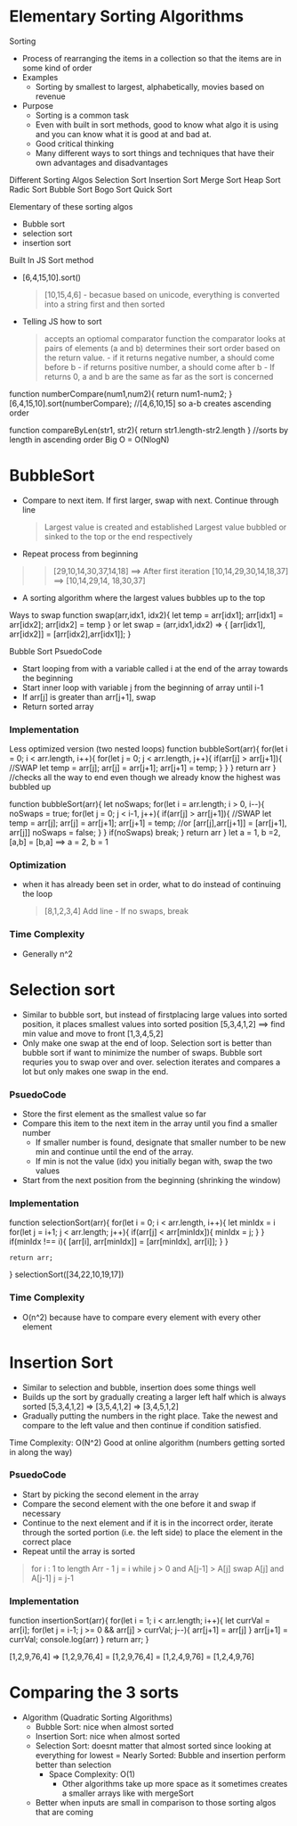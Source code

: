 # Elementary Sorting Algorithms
Sorting 
- Process of rearranging the items in a collection so that the items are in some kind of order
- Examples
    - Sorting by smallest to largest, alphabetically, movies based on revenue
- Purpose
    - Sorting is a common task
    - Even with built in sort methods, good to know what algo it is using and you can know what it is good at and bad at.
    - Good critical thinking
    - Many different ways to sort things and techniques that have their own advantages and disadvantages

Different Sorting Algos
Selection Sort
Insertion Sort
Merge Sort
Heap Sort
Radic Sort
Bubble Sort
Bogo Sort
Quick Sort

Elementary of these sorting algos
- Bubble sort
- selection sort
- insertion sort

Built In JS Sort method
- [6,4,15,10].sort()
    > [10,15,4,6]
        - becasue based on unicode, everything is converted into a string first and then sorted

- Telling JS how to sort
    > accepts an optiomal comparator function
    > the comparator looks at pairs of elements (a and b) determines their sort order based on the return value. 
        - if it returns negative number, a should come before b
        - if returns positive number, a should come after b
        - If returns 0, a and b are the same as far as the sort is concerned

function numberCompare(num1,num2){
    return num1-num2;
}
[6,4,15,10].sort(numberCompare); //[4,6,10,15] so a-b creates ascending order

function compareByLen(str1, str2){
    return str1.length-str2.length
}
//sorts by length in ascending order
Big O = O(NlogN)

# BubbleSort
- Compare to next item. If first larger, swap with next. Continue through line
    > Largest value is created and established
    > Largest value bubbled or sinked to the top or the end respectively
- Repeat process from beginning 
>> [29,10,14,30,37,14,18] ==> After first iteration [10,14,29,30,14,18,37] ==> [10,14,29,14, 18,30,37]
- A sorting algorithm where the largest values bubbles up to the top

Ways to swap
function swap(arr,idx1, idx2){
    let temp = arr[idx1];
    arr[idx1] = arr[idx2];
    arr[idx2] = temp
}
or
let swap = (arr,idx1,idx2) => {
    [arr[idx1], arr[idx2]] = [arr[idx2],arr[idx1]];
}

Bubble Sort PsuedoCode
- Start looping from with a variable called i at the end of the array towards the beginning
- Start inner loop with variable j from the beginning of array until i-1
- If arr[j] is greater than arr[j+1], swap
- Return sorted array

### Implementation
Less optimized version (two nested loops)
function bubbleSort(arr){
    for(let i = 0; i < arr.length, i++){
        for(let j = 0; j < arr.length, j++){
            if(arr[j] > arr[j+1]){
                //SWAP
                let temp = arr[j];
                arr[j] = arr[j+1];
                arr[j+1] = temp;
            }
        }
    }
    return arr
}
//checks all the way to end even though we already know the highest was bubbled up

function bubbleSort(arr){
    let noSwaps;
    for(let i = arr.length; i > 0, i--){
        noSwaps = true;
        for(let j = 0; j < i-1, j++){
            if(arr[j] > arr[j+1]){
                //SWAP
                let temp = arr[j];
                arr[j] = arr[j+1];
                arr[j+1] = temp;
                //or
                [arr[j],arr[j+1]] = [arr[j+1], arr[j]]
                noSwaps = false;
            }
        }
        if(noSwaps) break;
    }
    return arr
}
let a = 1, b =2,
[a,b] = [b,a] ==> a = 2, b = 1

### Optimization
- when it has already been set in order, what to do instead of continuing the loop
    > [8,1,2,3,4]
    > Add line
        - If no swaps, break
### Time Complexity
- Generally n^2

# Selection sort
- Similar to bubble sort, but instead of firstplacing large values into sorted position, it places smallest values into sorted position
[5,3,4,1,2] ==> find min value and move to front [1,3,4,5,2]
- Only make one swap at the end of loop. Selection sort is better than bubble sort if want to minimize the number of swaps. Bubble sort requries you to swap over and over. selection iterates and compares a lot but only makes one swap in the end.

### PsuedoCode
- Store the first element as the smallest value so far
- Compare this item to the next item in the array until you find a smaller number
    - If smaller number is found, designate that smaller number to be new min and continue until the end of the array.
    - If min is not the value (idx) you initially began with, swap the two values
- Start from the next position from the beginning (shrinking the window)

### Implementation
function selectionSort(arr){
    for(let i = 0; i < arr.length, i++){
        let minIdx = i
        for(let j = i+1; j < arr.length; j++){
            if(arr[j] < arr[minIdx]){
                minIdx = j;
            }
        }
        if(minIdx !== i){
            [arr[i], arr[minIdx]] = [arr[minIdx], arr[i]];
        }
    }

    return arr;
}
selectionSort([34,22,10,19,17])

### Time Complexity
- O(n^2) because have to compare every element with every other element

# Insertion Sort
- Similar to selection and bubble, insertion does some things well
- Builds up the sort by gradually creating a larger left half which is always sorted
[5,3,4,1,2] => [3,5,4,1,2] => [3,4,5,1,2] 
- Gradually putting the numbers in the right place. Take the newest and compare to the left value and then continue if condition satisfied.

 Time Complexity: O(N^2)
 Good at online algorithm (numbers getting sorted in along the way)

### PsuedoCode
- Start by picking the second element in the array
- Compare the second element with the one before it and swap if necessary
- Continue to the next element and if it is in the incorrect order, iterate through the sorted portion (i.e. the left side) to place the element in the correct place
- Repeat until the array is sorted

> for i : 1 to length Arr - 1
    j = i
    while j > 0 and A[j-1] > A[j]
        swap A[j] and A[j-1]
        j = j-1

### Implementation
function insertionSort(arr){
    for(let i = 1; i < arr.length; i++){
        let currVal = arr[i];
        for(let j = i-1; j >= 0 && arr[j] > currVal; j--){
            arr[j+1] = arr[j]
        }
        arr[j+1] = currVal;
        console.log(arr)
    }
    return arr;
}

[1,2,9,76,4] => [1,2,9,76,4] = [1,2,9,76,4] = [1,2,4,9,76] = [1,2,4,9,76]

# Comparing the 3 sorts
- Algorithm (Quadratic Sorting Algorithms)
    - Bubble Sort: nice when almost sorted
    - Insertion Sort: nice when almost sorted 
    - Selection Sort: doesnt matter that almost sorted since looking at everything for lowest
        = Nearly Sorted: Bubble and insertion perform better than selection 
        - Space Complexity: O(1)
            - Other algorithms take up more space as it sometimes creates a smaller arrays like with mergeSort
    - Better when inputs are small in comparison to those sorting algos that are coming